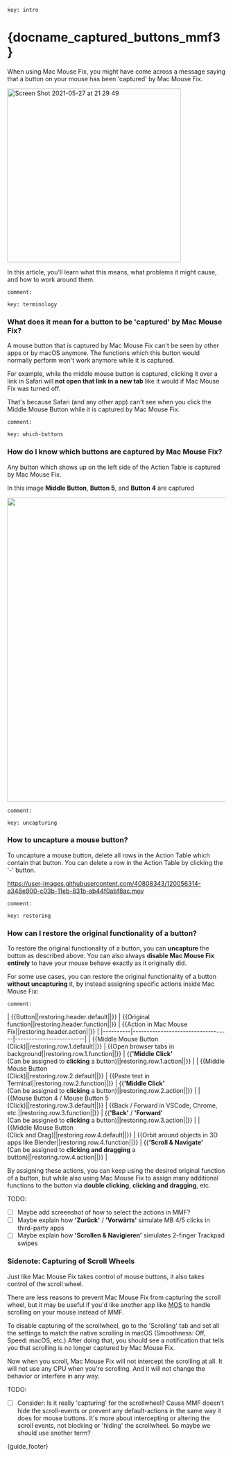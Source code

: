 


<!--

Planning for updated MMF 3 Captured Buttons Guide: [Aug 2025]

- There are two aspects to the Guide:
    - Practical user problems caused by capturing
        - Helping people solve these are the core purpose of this Guide
        - List of practical problems I can think of
            - Terminal pasting, Browser-link-opening 
                - (Due to Middle Click capturing)
            - Blender orbiting 
                - (Due to Middle Drag capturing)
            - Browser back-and-forward 
                - (Due to Side-Button Capturing) 
                - (I don't remember actually hearing issue reports about this.)
            - Video-game remapping of side-buttons 
                - (Due to Side-Button Capturing) 
                - (Which videogames do that?)
            - Using MOS, Logi Options, or another smooth scrolling app for scrolling, and using MMF only for buttons
                - (Due to scrollwheel capturing) 
                - (Not sure if you need to fully uncapture to make this work – Can't you just turn off smooth-scrolling in MMF? But it would still be nice for users to know how to get MMF CPU usage during scrolling to 0% if they don't need it.)
    - Instilling fundamental mental model of how capturing works
        - If people understand this, they can then understand how to solve their specific practical problems. Maybe even ones we're not aware of.
        - This may make up the majority of the content, but it's **in service** of people being able to solve the practical problems.

Content:
    - Core explanation of 'capturing' 
        - should probably be shared for scrollwheel and buttons
        - ... But that might make it more abstract and harder to understand? 
    - Practical UI-based guides 'How do I know what is captured' and 'how to uncapture' 
        - should probably be specific to scrollwheel / buttons and should probably use screenshots so it's very easy-to-follow
    - Reference to practical problems (See above)
        - People with those practical problems should be naturally guided to this article and it should be clear that they need to read this to sole the problem.
            - Leading with the abstract explanations of what 'capturing' means might not make this obvious?
                - Maybe list the practical issues explicitly in a scannable way.
            - Think about the 'user journey' for people with those practical problems!
        - Also write about how people can solve those practical issues caused by capturing *without* uncapturing (e.g. Middle Click action, Scroll & Navigate for Orbiting, etc.)
            - I guess you could think of uncapturing as a bit of a nuclear/last resort option (?) (but useful to understand)
        - Probably pull in the Blender Orbiting section from Readme > Questions
            - Are there other sections we should pull in?
-->


<!-- 
    Philosophical: The current draft explains the reasoning and addresses the problem cases I'm aware of in great detail. The old version just tried to instill fundamental understanding of capturing and let users figure out their usecases (and mentions some problem-cases briefly at the end to say "here's how to solve this without uncapturing")
-->

<!--

# Captured Buttons

When you install Mac Mouse Fix, you'll notice that the **buttons on your mouse perform new functions**.

However, you may also notice that, some of the old **functions that those buttons used to perform no longer work**.

This may disrupt your workflow, if you previously used the buttons to:

- Click and Drag the middle button to **Orbit around objects in 3d modeling apps like Blender.**
- Click the middle button to **paste text in the Terminal**
- Click the middle button to **open links in a new tab in Safari and other browsers**
    - Click the middle button to **close tabs in Safari and other browsers**. 
        (Is this worth mentioning separately?)
- Click the side buttons (mouse button 4 and 5) to **go back and forward in Chrome, VSCode, and other apps.**
- Remapped the mouse buttons to **Custom assigned functions in video games or pro apps** (like ...? VSCode?).

The buttons will no longer perform their usual actions because the buttons have been **captured** by Mac Mouse Fix – that means Mac Mouse Fix takes **complete control** of those buttons and **other apps no longer get notified** when you press those buttons. (/ "can no longer see" those buttons.) 

Mac Mouse Fix needs to hide the button from other apps so that you can perform gestures and actions in Mac Mouse Fix without accidentally triggering functions on those other apps at the same time.

## What can I do to restore the functionality of a button before it was captured by MMF?

To get back the functionality that you were used to before installing Mac Mouse Fix, there are 3 approaches.

1. Leave the Button captured, but assign functionality inside MMF that restores the original functionality that you were used to.
2. Uncapture the button – if you delete **all the bindings** in MMF for a button, then that button will no longer be captured and will behave exactly as if Mac Mouse Fix was disabled
3. Disable Mac Mouse Fix entirely (Switch off `General > Enable Mac Mouse Fix`) – then MMF will not interfere with the functioning of your mouse at all.

### 1. Restoring old functionality – without uncapturing


 - Assign Click and Drag to 'Scroll & Navigate'. It will simulate trackpad-swiping with 2 fingers which lets you orbit in Blender among other things. However if your computer getting slow this might become less responsive (Working on that.)
    Solves usecases: 
        - **Orbit around objects in 3d modeling apps like Blender.**
        - **go back and forward in Chrome, VSCode, and other apps.**
- Assign Clicking to 'Middle Click' action in MMF.
    Solves usecases: 
        - **paste text in the Terminal**
        - **open links in a new tab in Safari and other browsers** 
            - and **close tabs in Safari and other browsers**
        - **Custom assigned functions in video games or pro apps**
            - Caveats: Only 'click' actions will work, not 'Click and Drag' actions – because MMF sends the mouseup and mousedown event at once. (Necessary to avoid interference with other MMF gestures assigned to the same button)
- Assign clicking to 'Back' and 'Forward' actions in MMF
    Solves usecases:
        - **go back and forward in Chrome, VSCode, and other apps.**
        - **Custom assigned functions in video games or pro apps**
            - Why this works? The 'Back' and 'Forward' actions will actually simulate MB 4/5 clicks in video games and pro apps (since MMF 3.0.6), so you can then remap MB 4/5 in those games/apps and it'll work.
            - Caveats: Only 'click' actions will work, not 'Click and Drag' actions – because MMF sends the mouseup and mousedown event at once. (Necessary to avoid interference with other MMF gestures assigned to the same button)

### 2. Restoring old functionality – by uncapturing

(Maybe insert the explanations of the fundamental capturing concepts from the old guide.)

-->

```
key: intro
```

# {docname_captured_buttons_mmf3}

When using Mac Mouse Fix, you might have come across a message saying that a button on your mouse has been 'captured' by Mac Mouse Fix.

<img width="400" alt="Screen Shot 2021-05-27 at 21 29 49" src="https://user-images.githubusercontent.com/40808343/119886114-e79c9200-bf32-11eb-98a9-4a0e7daab465.png">

In this article, you'll learn what this means, what problems it might cause, and how to work around them.
```
comment:
```

```
key: terminology
```

### What does it mean for a button to be 'captured' by Mac Mouse Fix?

A mouse button that is captured by Mac Mouse Fix can't be seen by other apps or by macOS anymore.
The functions which this button would normally perform won't work anymore while it is captured.

<!--
When you install Mac Mouse Fix, you may notice that:
1. The buttons on your mouse perform new functions, that are assigned in Mac Mouse Fix.
2. Some of the old, familar functions of those buttons stop working. That's because they have been **captured** by Mac Mouse Fix.
-->

For example, while the middle mouse button is captured, clicking it over a link in Safari will **not open that link in a new tab** like it would if Mac Mouse Fix was turned off.

That's because Safari (and any other app) can't see when you click the Middle Mouse Button while it is captured by Mac Mouse Fix.

<!--
When a mouse button is **captured** by Mac Mouse Fix, it takes **complete control** of that button and **other apps no longer get notified** when you press those buttons. (/ "can no longer see" those buttons.) 
-->

<!--
Mac Mouse Fix needs to hide the button from other apps so that you can perform gestures and actions in Mac Mouse Fix without accidentally triggering functions on those other apps at the same time.
-->


```
comment:
```

```
key: which-buttons
```

### How do I know which buttons are captured by Mac Mouse Fix?

Any button which shows up on the left side of the Action Table is captured by Mac Mouse Fix.

In this image **Middle Button**, **Button 5**, and **Button 4** are captured <br>
<!-- <img width="400" alt="Screen Shot 2021-05-29 at 04 44 50" src="https://user-images.githubusercontent.com/40808343/120055995-d8543c00-c039-11eb-8c7b-049608197272.png"> -->
<img width="700" src="{repo_root}/Markdown/Media/ActionTableDE.png">


```
comment:
```

```
key: uncapturing
```

### How to uncapture a mouse button?
<!-- 
- [ ] TODO [Aug 2025]: Replace 'uncapture' with 'stop capturing' or whatever we're using in-app (Cause uncapture doesn't translate well I think?) 
    - [ ] Also reconsider the German phrasing we're currently using: "verhindern, dass eine Maustaste abgefangen wird"
-->


To uncapture a mouse button, delete all rows in the Action Table which contain that button. 
You can delete a row in the Action Table by clicking the '-' button.

https://user-images.githubusercontent.com/40808343/120056314-a348e900-c03b-11eb-831b-ab44f0abf8ac.mov
```
comment:
```

```
key: restoring
```

### How can I restore the original functionality of a button?

To restore the original functionality of a button, you can **uncapture** the button as described above. 
You can also always **disable Mac Mouse Fix entirely** to have your mouse behave exactly as it originally did.

For some use cases, you can restore the original functionality of a button **without uncapturing** it, by instead assigning specific actions inside Mac Mouse Fix:

```
comment:
```

| {{Button||restoring.header.default||}} | {{Original function||restoring.header.function||}} | {{Action in Mac Mouse Fix||restoring.header.action||}} |
|----------|-----------------------------------|-------------------------|
| {{Middle Mouse Button<br>(Click)||restoring.row.1.default||}} | {{Open browser tabs in background||restoring.row.1.function||}} | {{**'Middle Click'**<br>(Can be assigned to **clicking** a button)||restoring.row.1.action||}} |
| {{Middle Mouse Button<br>(Click)||restoring.row.2.default||}} | {{Paste text in Terminal||restoring.row.2.function||}} | {{**'Middle Click'**<br>(Can be assigned to **clicking** a button)||restoring.row.2.action||}} |
| {{Mouse Button 4 / Mouse Button 5<br>(Click)||restoring.row.3.default||}} | {{Back / Forward in VSCode, Chrome, etc.||restoring.row.3.function||}} | {{**'Back'** / **'Forward'**<br>(Can be assigned to **clicking** a button)||restoring.row.3.action||}} |
| {{Middle Mouse Button<br>(Click and Drag)||restoring.row.4.default||}} | {{Orbit around objects in 3D apps like Blender||restoring.row.4.function||}} | {{**'Scroll & Navigate'**<br>(Can be assigned to **clicking and dragging** a button)||restoring.row.4.action||}} |

By assigning these actions, you can keep using the desired original function of a button, but while also using Mac Mouse Fix to assign many additional functions to the button via **double clicking**, **clicking and dragging**, etc.

TODO:
- [ ] Maybe add screenshot of how to select the actions in MMF?
- [ ] Maybe explain how **'Zurück'** / **'Vorwärts'** simulate MB 4/5 clicks in third-party apps
- [ ] Maybe explain how **'Scrollen & Navigieren'** simulates 2-finger Trackpad swipes

<!--

    | Funktion | Standardmäßige Taste (wenn nicht abgefangen) | Aktion in Mac Mouse Fix |
    |----------|-----------------------------------|-------------------------|
    | Browser-Tabs im Hintergrund öffnen | Mittlere Maustaste<br>(Klicken) | **'Mittelklick'**<br>(Kann dem **Klicken** einer Taste zugewiesen werden) |
    | Text im Terminal einfügen | Mittlere Maustaste<br>(Klicken) | **'Mittelklick'**<br>(Kann dem **Klicken** einer Taste zugewiesen werden) |
    | Zurück und Vorwärts in VSCode, Chrome, etc. | Maustaste 4 / Maustaste 5<br>(Klicken) | **'Zurück'** / **'Vorwärts'**<br>(Kann dem **Klicken** einer Taste zugewiesen werden) |
    | Um Objekte in 3D-Apps wie Blender kreisen | Mittlere Maustaste<br>(Klicken und Ziehen) | **'Scrollen & Navigieren'** <br> (Kann dem **Klicken und Ziehen** einer Taste zugewiesen werden) |



    <table>
        <thead>
            <tr>
                <th>Funktion</th>
                <th>Standardmäßige Taste (wenn nicht abgefangen)</th>
                <th>Aktion in Mac Mouse Fix</th>
            </tr>
        </thead>
        <tbody>
            <tr>
                <td>Browser-Tabs im Hintergrund öffnen</td>
                <td>Mittlere Maustaste<br>(Klicken)</td>
                <td><b>'Mittelklick'</b><br>(Kann dem <b>Klicken</b> einer Taste zugewiesen werden)</td>
            </tr>
            <tr>
                <td>Text im Terminal einfügen</td>
                <td>Mittlere Maustaste<br>(Klicken)</td>
                <td><b>'Mittelklick'</b><br>(Kann dem <b>Klicken</b> einer Taste zugewiesen werden)</td>
            </tr>
            <tr>
                <td>Zurück und Vorwärts in VSCode, Chrome, etc.</td>
                <td>Maustaste 4 / Maustaste 5<br>(Klicken)</td>
                <td><b>'Zurück'</b> / <b>'Vorwärts'</b><br>(Kann dem <b>Klicken</b> einer Taste zugewiesen werden)</td>
            </tr>
            <tr>
                <td>Um Objekte in 3D-Apps wie Blender kreisen</td>
                <td>Mittlere Maustaste<br>(Klicken und Ziehen)</td>
                <td><b>'Scrollen & Navigieren'</b><br>(Kann dem <b>Klicken und Ziehen</b> einer Taste zugewiesen werden)</td>
            </tr>
        </tbody>
    </table>

    - Weise einer Taste die **’Mittelklick’** Aktion zu, um
        - Im **Browser** Tabs im Hintergrund öffnen
        - Im **Terminal** Text einzufügen
    - Weise einer Taste die **'Zurück'** oder **'Vor'** Aktion zu, um 
        - In **VSCode, Chrome, etc.** vor und zurück zu navigieren
    - Weise dem Klicken und Ziehen einer Taste die Aktion **'Scrollen & Navigieren'** zu, um 
        - In 3D-Modellierungs-Apps wie **Blender** um Objekte zu kreisen.

    ---

    - Um im Browser **Tabs im Hintergrund öffnen**,
        weise einer Taste die Aktion **'Mittelklick'** zu.

    - Um im Terminal **Text einzufügen**,
        weise einer Taste die Aktion **'Mittelklick'** zu.

    - Um in 3D-Modellierungs-Apps wie Blender **um Objekte zu kreisen**,
        weise dem Klicken und Ziehen einer Taste die Aktion **'Scrollen & Navigieren'** zu.
        
    - Um in VSCode, Chrome, etc. **vor und zurück zu navigieren**,
        weise einer Taste die Aktion **'Zurück'** oder **'Vor'** zu.

    - **Triggering custom bindings for mouse buttons in games or pro apps**
        → Assign the **'Back', 'Forward', or 'Middle Click' action** to clicking a button in MMF.
        ('Middle Click' will trigger Mouse Button 3 bindings. 'Back' and 'Forward' will trigger Mouse Button 4 and 5 bindings.)
        (This only works for _click_ based bindings, not _click and drag_ based bindings.)

-->




<!-- 
  In 3D apps like Blender, you normally Click and Drag the Middle Mouse Button to orbit around objects.
  But if the Middle Mouse Button is captured by Mac Mouse Fix, then this won't work anymore.
  
  To orbit in Blender _without_ uncapturing the Middle Mouse Button, choose the **'Scroll & Navigate' action**
-->

<!-- Hint: You can also assign the 'Middle Click' action to other any other trigger like 'Button 4 Hold' etc. Learn more about triggers in this guide -->

### Sidenote: Capturing of Scroll Wheels

Just like Mac Mouse Fix takes control of mouse buttons, it also takes control of the scroll wheel.

There are less reasons to prevent Mac Mouse Fix from capturing the scroll wheel, 
but it may be useful if you'd like another app like [MOS]() to handle scrolling on your mouse instead of MMF.

To disable capturing of the scrollwheel, go to the 'Scrolling' tab and set all the settings to match the native scrolling in macOS (Smoothness: Off, Speed: macOS, etc.)
After doing that, you should see a notification that tells you that scrolling is no longer captured by Mac Mouse Fix.

Now when you scroll, Mac Mouse Fix will not intercept the scrolling at all. It will not use any CPU when you're scrolling. And it will not change the behavior or interfere in any way.

TODO:
- [ ] Consider: Is it really 'capturing' for the scrollwheel? Cause MMF doesn't hide the scroll-events or prevent any default-actions in the same way it does for mouse buttons. It's more about intercepting or altering the scroll events, not blocking or 'hiding' the scrollwheel. So maybe we should use another term?

{guide_footer}